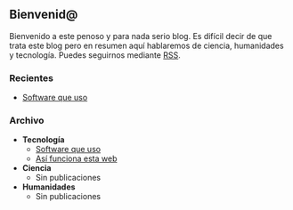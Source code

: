## Bienvenid@

Bienvenido a este penoso y para nada serio blog. Es difícil decir de que trata este blog pero en resumen aquí hablaremos de ciencia, humanidades y tecnología. Puedes seguirnos mediante [RSS](feed.xml).

### Recientes

- [Software que uso](software-que-uso.html)

### Archivo 

- **Tecnología**
  - [Software que uso](software-que-uso.html)
  - [Así funciona esta web](asi-funciona-esta-web.html)
- **Ciencia**
  - Sin publicaciones
- **Humanidades**
  - Sin publicaciones
